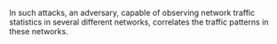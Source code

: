 In such attacks, an adversary, capable of observing network traffic statistics in several different networks, correlates the traffic patterns in these networks.